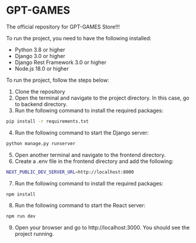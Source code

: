 # GPT-GAMES
The official repository for GPT-GAMES Store!!!

To run the project, you need to have the following installed:
- Python 3.8 or higher
- Django 3.0 or higher
- Django Rest Framework 3.0 or higher
- Node.js 18.0 or higher

To run the project, follow the steps below:
1. Clone the repository
2. Open the terminal and navigate to the project directory. In this case, go to backend directory.
3. Run the following command to install the required packages:
```bash
pip install -r requirements.txt
```
4. Run the following command to start the Django server:
```bash
python manage.py runserver
```
5. Open another terminal and navigate to the frontend directory.
6. Create a .env file in the frontend directory and add the following:
```bash
NEXT_PUBLIC_DEV_SERVER_URL=http://localhost:8000
```
7. Run the following command to install the required packages:
```bash
npm install
```
8. Run the following command to start the React server:
```bash
npm run dev
```
9. Open your browser and go to http://localhost:3000. You should see the project running.

